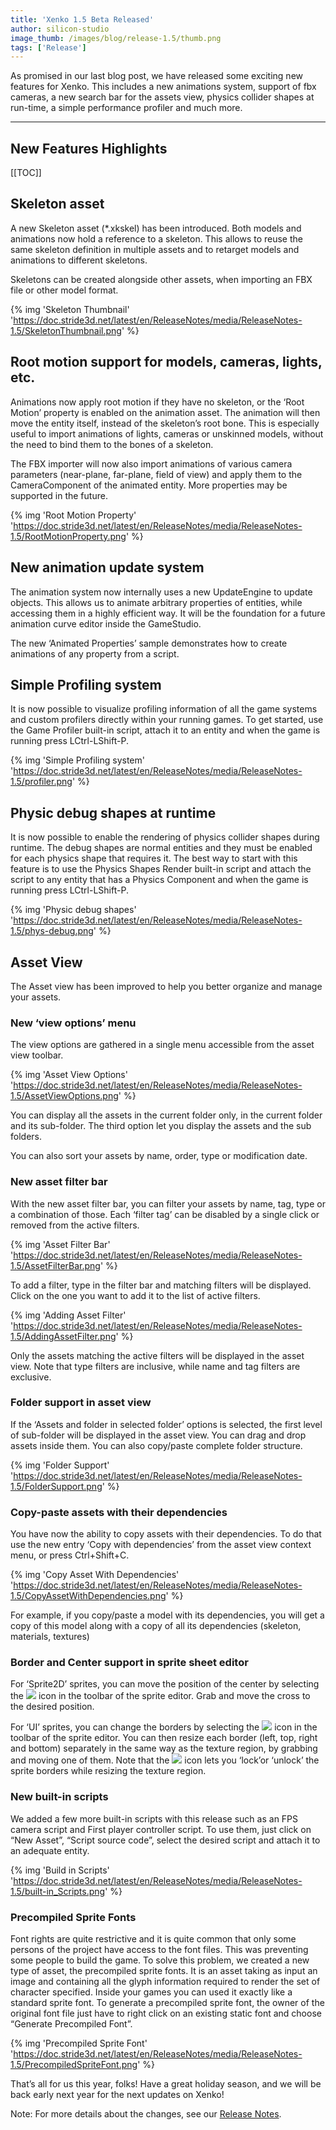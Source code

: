 ```yaml
---
title: 'Xenko 1.5 Beta Released'
author: silicon-studio
image_thumb: /images/blog/release-1.5/thumb.png
tags: ['Release']
---
```


As promised in our last blog post, we have released some exciting new features for Xenko. This includes a new animations system, support of fbx cameras, a new search bar for the assets view, physics collider shapes at run-time, a simple performance profiler and much more.

 ---
 
## New Features Highlights

[[TOC]]

## Skeleton asset

A new Skeleton asset (*.xkskel) has been introduced. Both models and animations now hold a reference to a skeleton. This allows to reuse the same skeleton definition in multiple assets and to retarget models and animations to different skeletons.

Skeletons can be created alongside other assets, when importing an FBX file or other model format.

{% img 'Skeleton Thumbnail' 'https://doc.stride3d.net/latest/en/ReleaseNotes/media/ReleaseNotes-1.5/SkeletonThumbnail.png' %}

## Root motion support for models, cameras, lights, etc.

Animations now apply root motion if they have no skeleton, or the ‘Root Motion’ property is enabled on the animation asset. The animation will then move the entity itself, instead of the skeleton’s root bone.
This is especially useful to import animations of lights, cameras or unskinned models, without the need to bind them to the bones of a skeleton.

The FBX importer will now also import animations of various camera parameters (near-plane, far-plane, field of view) and apply them to the CameraComponent of the animated entity. More properties may be supported in the future.

{% img 'Root Motion Property' 'https://doc.stride3d.net/latest/en/ReleaseNotes/media/ReleaseNotes-1.5/RootMotionProperty.png' %}

## New animation update system

The animation system now internally uses a new UpdateEngine to update objects. This allows us to animate arbitrary properties of entities, while accessing them in a highly efficient way.
It will be the foundation for a future animation curve editor inside the GameStudio.

The new ‘Animated Properties’ sample demonstrates how to create animations of any property from a script.


## Simple Profiling system
It is now possible to visualize profiling information of all the game systems and custom profilers directly within your running games.
To get started, use the Game Profiler built-in script, attach it to an entity and when the game is running press LCtrl-LShift-P.

{% img 'Simple Profiling system' 'https://doc.stride3d.net/latest/en/ReleaseNotes/media/ReleaseNotes-1.5/profiler.png' %}

## Physic debug shapes at runtime
It is now possible to enable the rendering of physics collider shapes during runtime.
The debug shapes are normal entities and they must be enabled for each physics shape that requires it.
The best way to start with this feature is to use the Physics Shapes Render built-in script and attach the script to any entity that has a Physics Component and when the game is running press LCtrl-LShift-P.

{% img 'Physic debug shapes' 'https://doc.stride3d.net/latest/en/ReleaseNotes/media/ReleaseNotes-1.5/phys-debug.png' %}

## Asset View

The Asset view has been improved to help you better organize and manage your assets.

### New ‘view options’ menu

The view options are gathered in a single menu accessible from the asset view toolbar.

{% img 'Asset View Options' 'https://doc.stride3d.net/latest/en/ReleaseNotes/media/ReleaseNotes-1.5/AssetViewOptions.png' %}

You can display all the assets in the current folder only, in the current folder and its sub-folder. The third option let you display the assets and the sub folders.

You can also sort your assets by name, order, type or modification date. 

### New asset filter bar

With the new asset filter bar, you can filter your assets by name, tag, type or a combination of those. Each ‘filter tag’ can be disabled by a single click or removed from the active filters.

{% img 'Asset Filter Bar' 'https://doc.stride3d.net/latest/en/ReleaseNotes/media/ReleaseNotes-1.5/AssetFilterBar.png' %}


To add a filter, type in the filter bar and matching filters will be displayed. Click on the one you want to add it to the list of active filters.

{% img 'Adding Asset Filter' 'https://doc.stride3d.net/latest/en/ReleaseNotes/media/ReleaseNotes-1.5/AddingAssetFilter.png' %}

Only the assets matching the active filters will be displayed in the asset view. Note that type filters are inclusive, while name and tag filters are exclusive.

### Folder support in asset view

If the ‘Assets and folder in selected folder’ options is selected, the first level of sub-folder will be displayed in the asset view. You can drag and drop assets inside them. You can also copy/paste complete folder structure.

{% img 'Folder Support' 'https://doc.stride3d.net/latest/en/ReleaseNotes/media/ReleaseNotes-1.5/FolderSupport.png' %}

### Copy-paste assets with their dependencies


You have now the ability to copy assets with their dependencies. To do that use the new entry ‘Copy with dependencies’ from the asset view context menu, or press Ctrl+Shift+C.

{% img 'Copy Asset With Dependencies' 'https://doc.stride3d.net/latest/en/ReleaseNotes/media/ReleaseNotes-1.5/CopyAssetWithDependencies.png' %}

For example, if you copy/paste a model with its dependencies, you will get a copy of this model along with a copy of all its dependencies (skeleton, materials, textures)

### Border and Center support in sprite sheet editor

For ‘Sprite2D’ sprites, you can move the position of the center by selecting the <img src="https://doc.stride3d.net/latest/en/ReleaseNotes/media/ReleaseNotes-1.5/SpriteCenterIcon.png" style="display: inline" /> icon in the toolbar of the sprite editor. Grab and move the cross to the desired position.

For ‘UI’ sprites, you can change the borders by selecting the <img src="https://doc.stride3d.net/latest/en/ReleaseNotes/media/ReleaseNotes-1.5/SpriteBorderIcon.png" style="display: inline" /> icon in the toolbar of the sprite editor. You can then resize each border (left, top, right and bottom) separately in the same way as the texture region, by grabbing and moving one of them. Note that the <img src="https://doc.stride3d.net/latest/en/ReleaseNotes/media/ReleaseNotes-1.5/SpriteBorderLockIcon.png" style="display: inline" /> icon lets you ‘lock’or ‘unlock’ the sprite borders while resizing the texture region.

### New built-in scripts

We added a few more built-in scripts with this release such as an FPS camera script and First player controller script. To use them, just click on “New Asset”, “Script source code”, select the desired script and attach it to an adequate entity.

{% img 'Build in Scripts' 'https://doc.stride3d.net/latest/en/ReleaseNotes/media/ReleaseNotes-1.5/built-in_Scripts.png' %}

### Precompiled Sprite Fonts

Font rights are quite restrictive and it is quite common that only some persons of the project have access to the font files. This was preventing some people to build the game. 
To solve this problem, we created a new type of asset, the precompiled sprite fonts. It is an asset taking as input an image and containing all the glyph information required to render the set of character specified. Inside your games you can used it exactly like a standard sprite font.
To generate a precompiled sprite font, the owner of the original font file just have to right click on an existing static font and choose “Generate Precompiled Font”.

{% img 'Precompiled Sprite Font' 'https://doc.stride3d.net/latest/en/ReleaseNotes/media/ReleaseNotes-1.5/PrecompiledSpriteFont.png' %}

That’s all for us this year, folks! Have a great holiday season, and we will be back early next year for the next updates on Xenko!

Note: For more details about the changes, see our [Release Notes](http://doc.stride3d.net/1.5/ReleaseNotes.html).